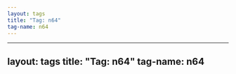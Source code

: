 ```yaml
---
layout: tags
title: "Tag: n64"
tag-name: n64
---
```

---
layout: tags
title: "Tag: n64"
tag-name: n64
---
